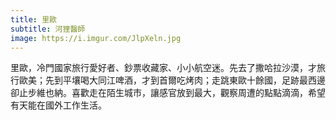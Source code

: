 ```yaml
---
title: 里歐
subtitle: 河狸醫師
image: https://i.imgur.com/JlpXeln.jpg
---
```

里歐，冷門國家旅行愛好者、鈔票收藏家、小小航空迷。先去了撒哈拉沙漠，才旅行歐美；先到平壤喝大同江啤酒，才到首爾吃烤肉；走跳東歐十餘國，足跡最西邊卻止步維也納。喜歡走在陌生城市，讓感官放到最大，觀察周遭的點點滴滴，希望有天能在國外工作生活。